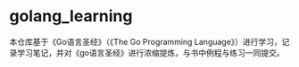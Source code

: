 # golang_learning

本仓库基于《Go语言圣经》（《The Go Programming Language》）进行学习，记录学习笔记，并对《go语言圣经》进行浓缩提炼，与书中例程与练习一同提交。